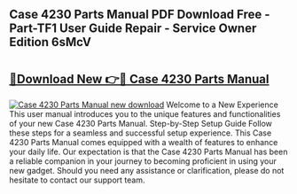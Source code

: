 ## Case 4230 Parts Manual PDF Download Free - Part-TF1 User Guide Repair - Service Owner Edition 6sMcV

# <h2><a href="http://bc47994.oget.top/?id=Case+4230+Parts+Manual">🔗Download New 👉🔴 Case 4230 Parts Manual</a></h2>

[![Case 4230 Parts Manual new download](https://i.imgur.com/5g1atiW.png)](http://bc47994.oget.top/?id=Case+4230+Parts+Manual)
Welcome to a New Experience This user manual introduces you to the unique features and functionalities of your new Case 4230 Parts Manual. Step-by-Step Setup Guide Follow these steps for a seamless and successful setup experience. This Case 4230 Parts Manual comes equipped with a wealth of features to enhance your daily life. Our expectation is that the Case 4230 Parts Manual has been a reliable companion in your journey to becoming proficient in using your new gadget. Should you need any assistance or clarification, please do not hesitate to contact our support team.
